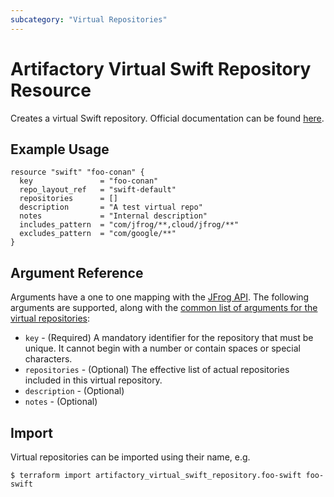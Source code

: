 ```yaml
---
subcategory: "Virtual Repositories"
---
```

# Artifactory Virtual Swift Repository Resource

Creates a virtual Swift repository.
Official documentation can be found [here](https://www.jfrog.com/confluence/display/JFROG/Swift+Repositories#SwiftRepositories-VirtualRepositories).

## Example Usage

```hcl
resource "swift" "foo-conan" {
  key               = "foo-conan"
  repo_layout_ref   = "swift-default"
  repositories      = []
  description       = "A test virtual repo"
  notes             = "Internal description"
  includes_pattern  = "com/jfrog/**,cloud/jfrog/**"
  excludes_pattern  = "com/google/**"
}
```

## Argument Reference

Arguments have a one to one mapping with the [JFrog API](https://www.jfrog.com/confluence/display/RTF/Repository+Configuration+JSON). 
The following arguments are supported, along with the [common list of arguments for the virtual repositories](virtual.md):

* `key` - (Required) A mandatory identifier for the repository that must be unique. It cannot begin with a number or
  contain spaces or special characters.
* `repositories` - (Optional) The effective list of actual repositories included in this virtual repository.
* `description` - (Optional)
* `notes` - (Optional)

## Import

Virtual repositories can be imported using their name, e.g.

```
$ terraform import artifactory_virtual_swift_repository.foo-swift foo-swift
```
